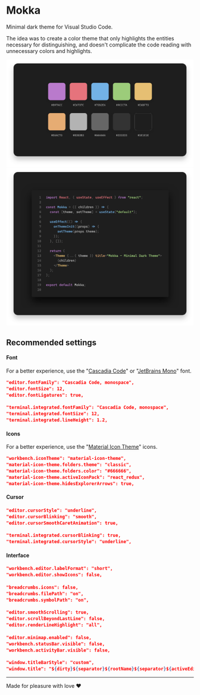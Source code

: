 # Mokka

Minimal dark theme for Visual Studio Code.

The idea was to create a color theme that only highlights the entities necessary for distinguishing, and doesn't complicate the code reading with unnecessary colors and highlights.

![](images/color-palette.png)
![](images/preview-code-react.png)

## Recommended settings

#### Font

For a better experience, use the "[Cascadia Code](https://github.com/microsoft/cascadia-code)" or "[JetBrains Mono](https://github.com/JetBrains/JetBrainsMono)" font.

```json
"editor.fontFamily": "Cascadia Code, monospace",
"editor.fontSize": 12,
"editor.fontLigatures": true,

"terminal.integrated.fontFamily": "Cascadia Code, monospace",
"terminal.integrated.fontSize": 12,
"terminal.integrated.lineHeight": 1.2,
```

#### Icons

For a better experience, use the "[Material Icon Theme](https://marketplace.visualstudio.com/items?itemName=PKief.material-icon-theme)" icons.

```json
"workbench.iconTheme": "material-icon-theme",
"material-icon-theme.folders.theme": "classic",
"material-icon-theme.folders.color": "#666666",
"material-icon-theme.activeIconPack": "react_redux",
"material-icon-theme.hidesExplorerArrows": true,
```

#### Cursor

```json
"editor.cursorStyle": "underline",
"editor.cursorBlinking": "smooth",
"editor.cursorSmoothCaretAnimation": true,

"terminal.integrated.cursorBlinking": true,
"terminal.integrated.cursorStyle": "underline",
```

#### Interface

```json
"workbench.editor.labelFormat": "short",
"workbench.editor.showIcons": false,

"breadcrumbs.icons": false,
"breadcrumbs.filePath": "on",
"breadcrumbs.symbolPath": "on",

"editor.smoothScrolling": true,
"editor.scrollBeyondLastLine": false,
"editor.renderLineHighlight": "all",

"editor.minimap.enabled": false,
"workbench.statusBar.visible": false,
"workbench.activityBar.visible": false,

"window.titleBarStyle": "custom",
"window.title": "${dirty}${separator}${rootName}${separator}${activeEditorShort}",
```

---

Made for pleasure with love ❤️

